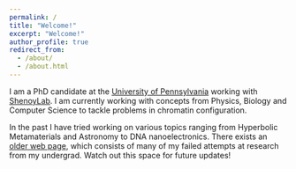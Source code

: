 ```yaml
---
permalink: /
title: "Welcome!"
excerpt: "Welcome!"
author_profile: true
redirect_from: 
  - /about/
  - /about.html
---
```


I am a PhD candidate at the [University of Pennsylvania](https://www.upenn.edu) working with [ShenoyLab](https://shenoy.seas.upenn.edu). I am currently working with concepts from Physics, Biology and Computer Science to tackle problems in chromatin configuration.

In the past I have tried working on various topics ranging from Hyperbolic Metamaterials and Astronomy to DNA nanoelectronics. There exists an [older web page](https://sites.google.com/view/vinayak161/), which consists of many of my failed attempts at research from my undergrad. Watch out this space for future updates! 
